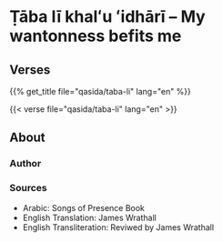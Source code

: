 # Ṭāba lī khalʻu ʻidhārī – My wantonness befits me

## Verses

{{% get_title  file="qasida/taba-li" lang="en" %}}

{{< verse file="qasida/taba-li" lang="en" >}}

## About

### Author

### Sources

- Arabic: Songs of Presence Book
- English Translation: James Wrathall
- English Transliteration: Reviwed by James Wrathall
